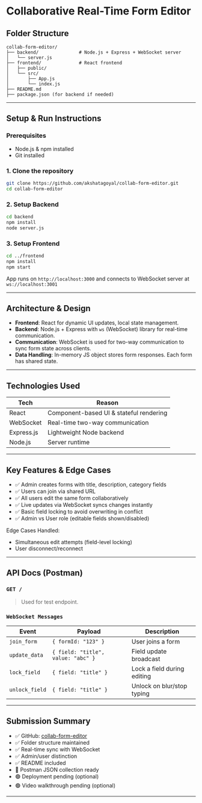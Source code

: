 # Collaborative Real-Time Form Editor

##  Folder Structure

```
collab-form-editor/
├── backend/               # Node.js + Express + WebSocket server
│   └── server.js
├── frontend/              # React frontend
│   ├── public/
│   └── src/
│       ├── App.js
│       └── index.js
├── README.md
├── package.json (for backend if needed)
```

---

##  Setup & Run Instructions

### Prerequisites
- Node.js & npm installed
- Git installed

### 1. Clone the repository
```bash
git clone https://github.com/akshatagoyal/collab-form-editor.git
cd collab-form-editor
```

### 2. Setup Backend
```bash
cd backend
npm install
node server.js
```

### 3. Setup Frontend
```bash
cd ../frontend
npm install
npm start
```

App runs on `http://localhost:3000` and connects to WebSocket server at `ws://localhost:3001`

---

##  Architecture & Design

- **Frontend**: React for dynamic UI updates, local state management.
- **Backend**: Node.js + Express with `ws` (WebSocket) library for real-time communication.
- **Communication**: WebSocket is used for two-way communication to sync form state across clients.
- **Data Handling**: In-memory JS object stores form responses. Each form has shared state.

---

##  Technologies Used

| Tech        | Reason                                     |
|-------------|--------------------------------------------|
| React       | Component-based UI & stateful rendering    |
| WebSocket   | Real-time two-way communication            |
| Express.js  | Lightweight Node backend                   |
| Node.js     | Server runtime                             |

---

##  Key Features & Edge Cases

- ✅ Admin creates forms with title, description, category fields
- ✅ Users can join via shared URL
- ✅ All users edit the same form collaboratively
- ✅ Live updates via WebSocket syncs changes instantly
- ✅ Basic field locking to avoid overwriting in conflict
- ✅ Admin vs User role (editable fields shown/disabled)

Edge Cases Handled:
-  Simultaneous edit attempts (field-level locking)
-  User disconnect/reconnect

---

##  API Docs (Postman)

### `GET /`
> Used for test endpoint.

### `WebSocket Messages`

| Event         | Payload                            | Description                        |
|---------------|-------------------------------------|------------------------------------|
| `join_form`   | `{ formId: "123" }`                | User joins a form                  |
| `update_data` | `{ field: "title", value: "abc" }` | Field update broadcast             |
| `lock_field`  | `{ field: "title" }`               | Lock a field during editing        |
| `unlock_field`| `{ field: "title" }`               | Unlock on blur/stop typing         |

---

##  Submission Summary
- ✅ GitHub: [collab-form-editor](https://github.com/akshatagoyal/collab-form-editor)
- ✅ Folder structure maintained
- ✅ Real-time sync with WebSocket
- ✅ Admin/user distinction
- ✅ README included
- 🔄 Postman JSON collection ready
- 🟢 Deployment pending (optional)
- 🟢 Video walkthrough pending (optional)

---


